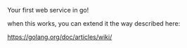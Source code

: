 Your first web service in go!

when this works, you can extend it the way described here:

https://golang.org/doc/articles/wiki/

